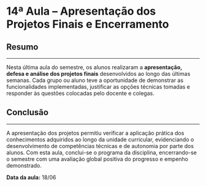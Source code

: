 # 14ª Aula – Apresentação dos Projetos Finais e Encerramento

## Resumo

---

Nesta última aula do semestre, os alunos realizaram a **apresentação, defesa e análise dos projetos finais** desenvolvidos ao longo das últimas semanas. Cada grupo ou aluno teve a oportunidade de demonstrar as funcionalidades implementadas, justificar as opções técnicas tomadas e responder às questões colocadas pelo docente e colegas.

## Conclusão

---

A apresentação dos projetos permitiu verificar a aplicação prática dos conhecimentos adquiridos ao longo da unidade curricular, evidenciando o desenvolvimento de competências técnicas e de autonomia por parte dos alunos. Com esta aula, conclui-se o programa da disciplina, encerrando-se o semestre com uma avaliação global positiva do progresso e empenho demonstrado.

**Data da aula:** 18/06
